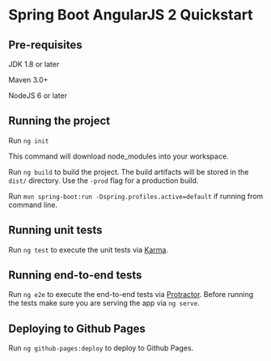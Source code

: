 # Spring Boot AngularJS 2 Quickstart

## Pre-requisites

JDK 1.8 or later

Maven 3.0+

NodeJS 6 or later

## Running the project
Run `ng init`

This command will download node_modules into your workspace.

Run `ng build` to build the project. The build artifacts will be stored in the `dist/` directory. Use the `-prod` flag for a production build.

Run `mvn spring-boot:run -Dspring.profiles.active=default` if running from command line.

## Running unit tests

Run `ng test` to execute the unit tests via [Karma](https://karma-runner.github.io).

## Running end-to-end tests

Run `ng e2e` to execute the end-to-end tests via [Protractor](http://www.protractortest.org/).
Before running the tests make sure you are serving the app via `ng serve`.

## Deploying to Github Pages

Run `ng github-pages:deploy` to deploy to Github Pages.